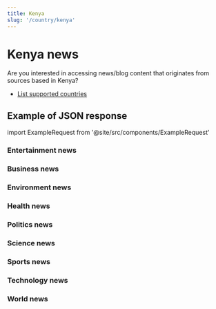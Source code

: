 ```yaml
---
title: Kenya
slug: '/country/kenya'
---
```


# Kenya news

Are you interested in accessing news/blog content that originates from sources based in Kenya?

- [List supported countries](/get-articles/countries)

## Example of JSON response

import ExampleRequest from '@site/src/components/ExampleRequest'

### Entertainment news
<ExampleRequest url="https://api.apitube.io/v1/news/articles-demo?limit=2&category=news/Arts_and_Entertainment&country=ke"></ExampleRequest>

### Business news
<ExampleRequest url="https://api.apitube.io/v1/news/articles-demo?limit=2&category=news/Business&country=ke"></ExampleRequest>

### Environment news
<ExampleRequest url="https://api.apitube.io/v1/news/articles-demo?limit=2&category=news/Environment&country=ke"></ExampleRequest>

### Health news
<ExampleRequest url="https://api.apitube.io/v1/news/articles-demo?limit=2&category=news/Health&country=ke"></ExampleRequest>

### Politics news
<ExampleRequest url="https://api.apitube.io/v1/news/articles-demo?limit=2&category=news/Politics&country=ke"></ExampleRequest>

### Science news
<ExampleRequest url="https://api.apitube.io/v1/news/articles-demo?limit=2&category=news/Science&country=ke"></ExampleRequest>

### Sports news
<ExampleRequest url="https://api.apitube.io/v1/news/articles-demo?limit=2&category=news/Sports&country=ke"></ExampleRequest>

### Technology news
<ExampleRequest url="https://api.apitube.io/v1/news/articles-demo?limit=2&category=news/Technology&country=ke"></ExampleRequest>

### World news
<ExampleRequest url="https://api.apitube.io/v1/news/articles-demo?limit=2&category=news/World&country=ke"></ExampleRequest>

